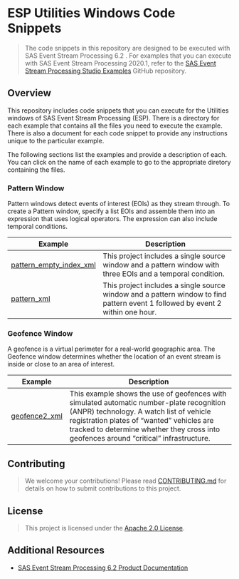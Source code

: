 # ESP Utilities Windows Code Snippets

> The code snippets in this repository are designed to be executed with SAS Event Stream Processing 6.2 . For examples that you can execute with SAS Event Stream Processing 2020.1, refer to the [SAS Event Stream Processing Studio Examples](https://github.com/sassoftware/esp-studio-examples) GitHub repository.

## Overview

This repository includes code snippets that you can execute for the Utilities windows of SAS Event Stream Processing (ESP). There is a directory for each example that contains all the files you need to execute the example. There is also a document for each code snippet to provide any instructions unique to the particular example.

The following sections list the examples and provide a description of each. You can click on the name of each example to go to the appropriate diretory containing the files.

### Pattern Window

Pattern windows detect events of interest (EOIs) as they stream through. To create a Pattern window, specify a list EOIs and assemble them into an expression that uses logical operators. The expression can also include temporal conditions.

| Example | Description |
| ------ | ------ |
| [pattern_empty_index_xml](examples/pattern/pattern_empty_index_xml) | This project includes a single source window and a pattern window with three EOIs and a temporal condition. |
| [pattern_xml](examples/pattern/pattern_xml) | This project includes a single source window and a pattern window to find pattern event 1 followed by event 2 within one hour. |

### Geofence Window

A geofence is a virtual perimeter for a real-world geographic area. The Geofence window determines whether the location of an event stream is inside or close to an area of interest.

| Example | Description |
| ------ | ------ |
| [geofence2_xml](examples/geofence/geofence2_xml) | This example shows the use of geofences with simulated automatic number-plate recognition (ANPR) technology. A watch list of vehicle registration plates of “wanted” vehicles are tracked to determine whether they cross into geofences around “critical” infrastructure. |


 
## Contributing

> We welcome your contributions! Please read [CONTRIBUTING.md](CONTRIBUTING.md) for details on how to submit contributions to this project. 

## License

> This project is licensed under the [Apache 2.0 License](LICENSE).

## Additional Resources

* [SAS Event Stream Processing 6.2 Product Documentation](https://go.documentation.sas.com/?cdcId=espcdc&cdcVersion=6.2&docsetId=espov&docsetTarget=home.htm&locale=en)
